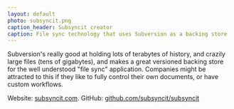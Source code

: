 ```yaml
---
layout: default
photo: subsyncit.png
caption_header: Subsyncit creator
caption: File sync technology that uses Subversion as a backing store
---
```


Subversion's really good at holding lots of terabytes of history, and crazily large files (tens of gigabytes), and makes a
great versioned backing store for the well understood "file sync" application. Companies might be attracted to this if
they like to fully control their own documents, or have custom workflows.

Website: [subsyncit.com](http://subsyncit.com/).  GitHub: [github.com/subsyncit/subsyncit](https://github.com/subsyncit/subsyncit)
